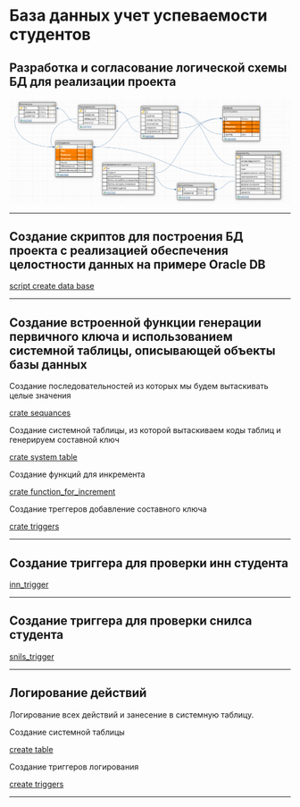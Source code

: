 # База данных учет успеваемости студентов

## Разработка и согласование логической схемы БД для реализации проекта 

![](dizainer_bd.png)

___

## Создание скриптов для построения БД проекта с реализацией обеспечения целостности данных на примере Oracle DB

[script create data base](create_bd/create_my_oracle_db.sql "Жми!")

___

## Создание встроенной функции генерации первичного ключа и использованием системной таблицы, описывающей объекты базы данных

Создание последовательностей из которых мы будем вытаскивать целые значения

[crate sequances](generate_primary_key/sequence_create.sql "Жми!")

Создание системной таблицы, из которой вытаскиваем коды таблиц и генерируем составной ключ

[crate system table](generate_primary_key/sys_table_create.sql "Жми!")

Создание функций для инкремента

[crate function_for_increment](generate_primary_key/function_for_increment.sql "Жми!")

Создание треггеров добавление составного ключа

[crate triggers](generate_primary_key/create_triggers_for_increment.sql "Жми!")

___

## Создание триггера для проверки инн студента

[inn_trigger](triggers_for_inn_and_snils/inn_trigger.sql "Жми!")

___

## Создание триггера для проверки снилса студента

[snils_trigger](triggers_for_inn_and_snils/snils_trigger.sql "Жми!")


___

## Логирование действий 

Логирование всех действий и занесение в системную таблицу.

Создание системной таблицы

[create table](log_out/create_log_table.sql "Жми!")

Создание триггеров логирования

[create triggers](log_out/my_log_triggers.sql "Жми!")

___